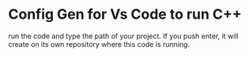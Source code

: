# Config Gen for Vs Code to run C++

run the code and type the path of your project. 
If you push enter, it will create on its own repository where this code is running.
